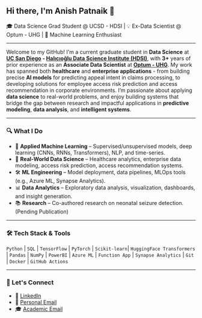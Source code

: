 ## Hi there, I'm Anish Patnaik 👋



🎓 Data Science Grad Student @ UCSD - HDSI | 💡 Ex-Data Scientist @ Optum - UHG | 🚀 Machine Learning Enthusiast

---

Welcome to my GitHub!
I'm a current graduate student in **Data Science** at **[UC San Diego](https://ucsd.edu) - [Halıcıoğlu Data Science Institute (HDSI)](https://datascience.ucsd.edu)**, with **3+** years of prior experience as an **Associate Data Scientist** at **[Optum - UHG](https://www.optum.com/en/)**. My work has spanned both **healthcare** and **enterprise applications** - from building precise **AI models** for predicting appeal intent in claims processing, to developing solutions for employee access risk prediction and access recommendation in corporate environments. I’m passionate about applying **data science** to real-world problems, and enjoy building systems that bridge the gap between research and impactful applications in **predictive modeling**, **data analysis**, and **intelligent systems**.

---

### 🔍 What I Do

- 🧠 **Applied Machine Learning** – Supervised/unsupervised models, deep learning (CNNs, RNNs, Transformers), NLP, and time-series.
- 📂 **Real-World Data Science** – Healthcare analytics, enterprise data modeling, access risk prediction, access recommendation systems.
- 🛠️ **ML Engineering** – Model deployment, data pipelines, MLOps tools (e.g., Azure ML, Synapse Analytics).
- 📊 **Data Analytics** – Exploratory data analysis, visualization, dashboards, and insight generation.
- 📚 **Research** – Co-authored research on neonatal seizure detection. (Pending Publication)

---

### 🛠️ Tech Stack & Tools

`Python` | `SQL` | `TensorFlow` | `PyTorch` | `Scikit-learn`| `HuggingFace Transformers` | `Pandas` | `NumPy` |  `PowerBI` | `Azure ML` | `Function App` | `Synapse Analytics`  | `Git` | `Docker` | `GitHub Actions`

---

### 💬 Let's Connect

- 🔗 [LinkedIn](https://www.linkedin.com/in/anish-patnaik-7241a6179/)
- 📧 [Personal Email](mailto:apatnaik0@gmail.com)
- 🎓 [Academic Email](mailto:anpatnaik@ucsd.edu)

